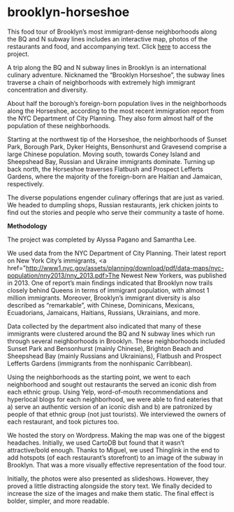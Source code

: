 # brooklyn-horseshoe
This food tour of Brooklyn’s most immigrant-dense neighborhoods along the BQ and N subway lines includes an interactive map, photos of the restaurants and food, and accompanying text. Click <a href="http://alyssapaganoswebsite.com/brooklyn-horseshoe/">here</a> to access the project. 

A trip along the BQ and N subway lines in Brooklyn is an international culinary adventure. Nicknamed the “Brooklyn Horseshoe”, the subway lines traverse a chain of neighborhoods with extremely high immigrant concentration and diversity.

About half the borough’s foreign-born population lives in the neighborhoods along the Horseshoe, according to the most recent immigration report from the NYC Department of City Planning. They also form almost half of the population of these neighborhoods.

Starting at the northwest tip of the Horseshoe, the neighborhoods of Sunset Park, Borough Park, Dyker Heights, Bensonhurst and Gravesend comprise a large Chinese population. Moving south, towards Coney Island and Sheepshead Bay, Russian and Ukraine immigrants dominate. Turning up back north, the Horseshoe traverses Flatbush and Prospect Lefferts Gardens, where the majority of the foreign-born are Haitian and Jamaican, respectively.

The diverse populations engender culinary offerings that are just as varied. We headed to dumpling shops, Russian restaurants, jerk chicken joints to find out the stories and people who serve their community a taste of home. 

<b>Methodology</b>

The project was completed by Alyssa Pagano and Samantha Lee. 

We used data from the NYC Department of City Planning. Their latest report on New York City’s immigrants, <a href="http://www1.nyc.gov/assets/planning/download/pdf/data-maps/nyc-population/nny2013/nny_2013.pdf>The Newest New Yorkers</a>, was published in 2013. One of report’s main findings indicated that Brooklyn now trails closely behind Queens in terms of immigrant population, with almost 1 million immigrants. Moreover, Brooklyn’s immigrant diversity is also described as “remarkable”, with Chinese, Dominicans, Mexicans, Ecuadorians, Jamaicans, Haitians, Russians, Ukrainians, and more. 

Data collected by the department also indicated that many of these immigrants were clustered around the BQ and N subway lines which run through several neighborhoods in Brooklyn. These neighborhoods included Sunset Park and Bensonhurst (mainly Chinese), Brighton Beach and Sheepshead Bay (mainly Russians and Ukrainians), Flatbush and Prospect Lefferts Gardens (immigrants from the nonhispanic Carribbean). 

Using the neighborhoods as the starting point, we went to each neighborhood and sought out restaurants the served an iconic dish from each ethnic group. Using Yelp, word-of-mouth recommendations and hyperlocal blogs for each neighborhood, we were able to find eateries that a) serve an authentic version of an iconic dish and b) are patronized by people of that ethnic group (not just tourists). We interviewed the owners of each restaurant, and took pictures too. 

We hosted the story on Wordpress. Making the map was one of the biggest headaches. Initially, we used CartoDB but found that it wasn’t attractive/bold enough. Thanks to Miguel, we used Thinglink in the end to add hotspots (of each restaurant’s storefront) to an image of the subway in Brooklyn. That was a more visually effective representation of the food tour. 

Initially, the photos were also presented as slideshows. However, they proved a little distracting alongside the story text. We finally decided to increase the size of the images and make them static. The final effect is bolder, simpler, and more readable. 




